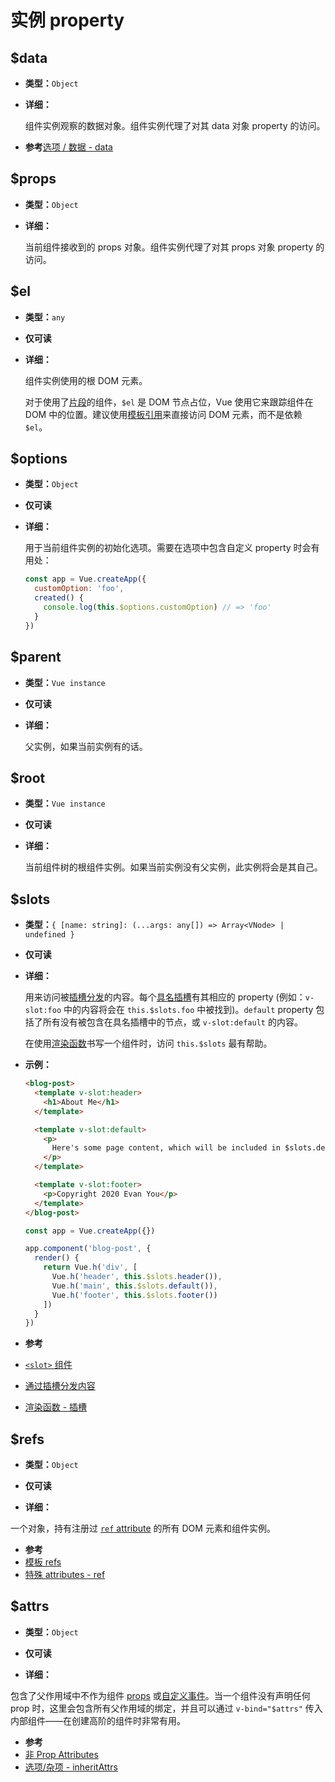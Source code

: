# 实例 property

## $data

- **类型：**`Object`

- **详细：**

  组件实例观察的数据对象。组件实例代理了对其 data 对象 property 的访问。

-  **参考**[选项 / 数据 - data](./options-data.html#data-2)

## $props

- **类型：**`Object`

- **详细：**

  当前组件接收到的 props 对象。组件实例代理了对其 props 对象 property 的访问。

## $el

- **类型：**`any`

- **仅可读**

- **详细：**

  组件实例使用的根 DOM 元素。

  对于使用了[片段](../guide/migration/fragments)的组件，`$el` 是 DOM 节点占位，Vue 使用它来跟踪组件在 DOM 中的位置。建议使用[模板引用](../guide/component-template-refs.html)来直接访问 DOM 元素，而不是依赖 `$el`。

## $options

- **类型：**`Object`

- **仅可读**

- **详细：**

  用于当前组件实例的初始化选项。需要在选项中包含自定义 property 时会有用处：

  ```js
  const app = Vue.createApp({
    customOption: 'foo',
    created() {
      console.log(this.$options.customOption) // => 'foo'
    }
  })
  ```

## $parent

- **类型：**`Vue instance`

- **仅可读**

- **详细：**

  父实例，如果当前实例有的话。

## $root

- **类型：**`Vue instance`

- **仅可读**

- **详细：**

  当前组件树的根组件实例。如果当前实例没有父实例，此实例将会是其自己。

## $slots

- **类型：**`{ [name: string]: (...args: any[]) => Array<VNode> | undefined }`

- **仅可读**

- **详细：**

  用来访问被[插槽分发](../guide/component-basics.html#通过插槽分发内容)的内容。每个[具名插槽](../guide/component-slots.html#具名插槽)有其相应的 property (例如：`v-slot:foo` 中的内容将会在 `this.$slots.foo` 中被找到)。`default` property 包括了所有没有被包含在具名插槽中的节点，或 `v-slot:default` 的内容。

  在使用[渲染函数](../guide/render-function.html)书写一个组件时，访问 `this.$slots` 最有帮助。

- **示例：**

  ```html
  <blog-post>
    <template v-slot:header>
      <h1>About Me</h1>
    </template>

    <template v-slot:default>
      <p>
        Here's some page content, which will be included in $slots.default.
      </p>
    </template>

    <template v-slot:footer>
      <p>Copyright 2020 Evan You</p>
    </template>
  </blog-post>
  ```

  ```js
  const app = Vue.createApp({})

  app.component('blog-post', {
    render() {
      return Vue.h('div', [
        Vue.h('header', this.$slots.header()),
        Vue.h('main', this.$slots.default()),
        Vue.h('footer', this.$slots.footer())
      ])
    }
  })
  ```

-  **参考**
  - [`<slot>` 组件](built-in-components.html#slot)
  - [通过插槽分发内容](../guide/component-basics.html#通过插槽分发内容)
  - [渲染函数 - 插槽](../guide/render-function.html#插槽)

## $refs

- **类型：**`Object`

- **仅可读**

- **详细：**

一个对象，持有注册过 [`ref` attribute](../guide/component-template-refs.html) 的所有 DOM 元素和组件实例。

-  **参考**
  - [模板 refs](../guide/component-template-refs.html)
  - [特殊 attributes - ref](./special-attributes.md#ref)

## $attrs

- **类型：**`Object`

- **仅可读**

- **详细：**

包含了父作用域中不作为组件 [props](./options-data.html#props) 或[自定义事件](./options-data.html#emits)。当一个组件没有声明任何 prop 时，这里会包含所有父作用域的绑定，并且可以通过 `v-bind="$attrs"` 传入内部组件——在创建高阶的组件时非常有用。

-  **参考**
  - [非 Prop Attributes](../guide/component-attrs.html)
  - [选项/杂项 - inheritAttrs](./options-misc.html#inheritattrs)